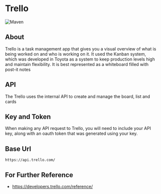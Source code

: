 Trello
===== 
![Maven](https://img.shields.io/badge/maven-0.1--SNAPSHOT-orange.svg)

About 
---- 
Trello is a task management app that gives you a visual overview of what is being worked on and who is working on it. It used the Kanban system, which was developed in Toyota as a system to keep production levels high and maintain flexibility. It is best represented as a whiteboard filled with post-it notes 

API 
----
The Trello uses the internal API to create and manage the board, list and cards

Key and Token
-----
When making any API request to Trello, you will need to include your API key, along with an oauth token that was generated using your key.

Base Url
----
```
https://api.trello.com/
```


For Further Reference
----
- https://developers.trello.com/reference/
